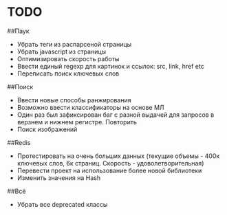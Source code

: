TODO
====

##Паук
 - Убрать теги из распарсеной страницы
 - Убрать javascript из страницы
 - Оптимизировать скорость работы
 - Ввести единый regexp для картинок и ссылок: src, link, href etc
 - Переписать поиск ключевых слов

##Поиск
 - Ввести новые способы ранжирования
 - Возможно ввести классификаторы на основе МЛ
 - Один раз был зафиксирован баг с разной выдачей для запросов в верзнем и нижнем регистре. Повторить
 - Поиск изображений

##Redis
 - Протестировать на очень больших данных (текущие объемы - 400к ключевых слов, 6к страниц. Скорость - удоволетворительная)
 - Перевести проект на использование более новой библиотеки
 - Изменить значения на Hash

##Всё
 - Убрать все deprecated классы

